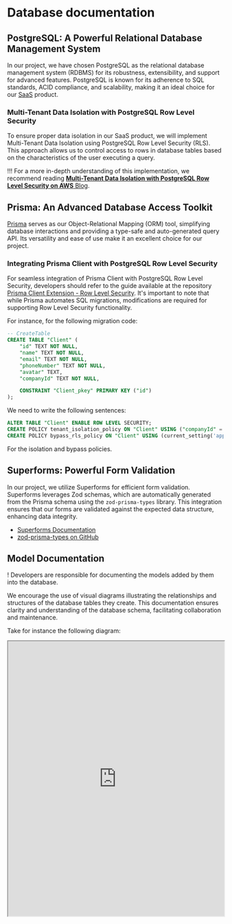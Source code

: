 # Database documentation

## PostgreSQL: A Powerful Relational Database Management System

In our project, we have chosen PostgreSQL as the relational database management system (RDBMS) for its robustness, extensibility, and support for advanced features. PostgreSQL is known for its adherence to SQL standards, ACID compliance, and scalability, making it an ideal choice for our [SaaS](https://en.wikipedia.org/wiki/Software_as_a_service) product.

### Multi-Tenant Data Isolation with PostgreSQL Row Level Security

To ensure proper data isolation in our SaaS product, we will implement Multi-Tenant Data Isolation using PostgreSQL Row Level Security (RLS). This approach allows us to control access to rows in database tables based on the characteristics of the user executing a query. 

!!! For a more in-depth understanding of this implementation, we recommend reading [**Multi-Tenant Data Isolation with PostgreSQL Row Level Security on AWS** Blog](https://aws.amazon.com/es/blogs/database/multi-tenant-data-isolation-with-postgresql-row-level-security/).

## Prisma: An Advanced Database Access Toolkit

[Prisma](https://www.prisma.io/) serves as our Object-Relational Mapping (ORM) tool, simplifying database interactions and providing a type-safe and auto-generated query API. Its versatility and ease of use make it an excellent choice for our project.

### Integrating Prisma Client with PostgreSQL Row Level Security

For seamless integration of Prisma Client with PostgreSQL Row Level Security, developers should refer to the guide available at the repository [Prisma Client Extension - Row Level Security](https://github.com/prisma/prisma-client-extensions/tree/main/row-level-security). It's important to note that while Prisma automates SQL migrations, modifications are required for supporting Row Level Security functionality.

For instance, for the following migration code:
```sql
-- CreateTable
CREATE TABLE "Client" (
    "id" TEXT NOT NULL,
    "name" TEXT NOT NULL,
    "email" TEXT NOT NULL,
    "phoneNumber" TEXT NOT NULL,
    "avatar" TEXT,
    "companyId" TEXT NOT NULL,

    CONSTRAINT "Client_pkey" PRIMARY KEY ("id")
);
```
We need to write the following sentences:
```sql
ALTER TABLE "Client" ENABLE ROW LEVEL SECURITY;
CREATE POLICY tenant_isolation_policy ON "Client" USING ("companyId" = current_setting('app.current_company_id', TRUE)::text);
CREATE POLICY bypass_rls_policy ON "Client" USING (current_setting('app.bypass_rls', TRUE)::text = 'on');

```
For the isolation and bypass policies.


## Superforms: Powerful Form Validation

In our project, we utilize Superforms for efficient form validation. Superforms leverages Zod schemas, which are automatically generated from the Prisma schema using the `zod-prisma-types` library. This integration ensures that our forms are validated against the expected data structure, enhancing data integrity.

- [Superforms Documentation](https://superforms.rocks/get-started)
- [zod-prisma-types on GitHub](https://github.com/chrishoermann/zod-prisma-types)

## Model Documentation

! Developers are responsible for documenting the models added by them into the database. 

We encourage the use of visual diagrams illustrating the relationships and structures of the database tables they create. This documentation ensures clarity and understanding of the database schema, facilitating collaboration and maintenance.

Take for instance the following diagram:
<iframe width="100%" height="640" src='https://dbdiagram.io/e/65b9ca78ac844320ae17e3b8/65b9ca8dac844320ae17e503'> </iframe>